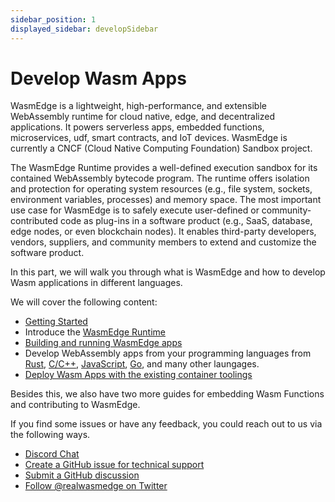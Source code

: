 ```yaml
---
sidebar_position: 1
displayed_sidebar: developSidebar
---
```


# Develop Wasm Apps


WasmEdge is a lightweight, high-performance, and extensible WebAssembly runtime for cloud native, edge, and decentralized applications. It powers serverless apps, embedded functions, microservices, udf, smart contracts, and IoT devices. WasmEdge is currently a CNCF (Cloud Native Computing Foundation) Sandbox project.

The WasmEdge Runtime provides a well-defined execution sandbox for its contained WebAssembly bytecode program. The runtime offers isolation and protection for operating system resources (e.g., file system, sockets, environment variables, processes) and memory space. The most important use case for WasmEdge is to safely execute user-defined or community-contributed code as plug-ins in a software product (e.g., SaaS, database, edge nodes, or even blockchain nodes). It enables third-party developers, vendors, suppliers, and community members to extend and customize the software product.

In this part, we will walk you through what is WasmEdge and how to develop Wasm applications in different languages.

We will cover the following content:

* [Getting Started](/category/getting-started-with-wasmEdge)
* Introduce the [WasmEdge Runtime](/category/what-is-wasmedge)
* [Building and running WasmEdge apps](/category/building-and-running-wasmedge-apps)
* Develop WebAssembly apps from your programming languages from [Rust](/category/develop-wasm-apps-in-rust), [C/C++](/category/develop-wasm-apps-in-cc), [JavaScript](/category/developing-wasm-apps-in-javascript), [Go](/category/develop-wasm-apps-in-go), and many other laungages.
* [Deploy Wasm Apps with the existing container toolings](/category/deploy-wasmedge-apps-in-kubernetes)


Besides this, we also have two more guides for embedding Wasm Functions and contributing to WasmEdge. 


If you find some issues or have any feedback, you could reach out to us via the following ways.

* [Discord Chat](https://discord.gg/U4B5sFTkFc)
* [Create a GitHub issue for technical support](https://github.com/WasmEdge/WasmEdge/issues)
* [Submit a GitHub discussion](https://github.com/WasmEdge/WasmEdge/discussions)
* [Follow @realwasmedge on Twitter](https://twitter.com/realwasmedge)
